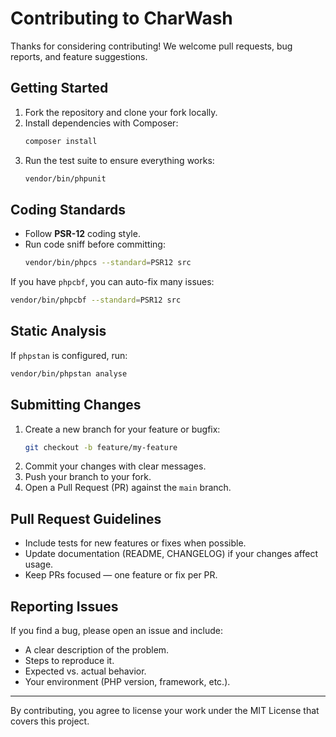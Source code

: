 # Contributing to CharWash

Thanks for considering contributing! We welcome pull requests, bug reports, and feature suggestions.

## Getting Started

1. Fork the repository and clone your fork locally.
2. Install dependencies with Composer:
   ```bash
   composer install
   ```
3. Run the test suite to ensure everything works:
   ```bash
   vendor/bin/phpunit
   ```

## Coding Standards

- Follow **PSR-12** coding style.  
- Run code sniff before committing:
  ```bash
  vendor/bin/phpcs --standard=PSR12 src
  ```

If you have `phpcbf`, you can auto-fix many issues:
```bash
vendor/bin/phpcbf --standard=PSR12 src
```

## Static Analysis

If `phpstan` is configured, run:
```bash
vendor/bin/phpstan analyse
```

## Submitting Changes

1. Create a new branch for your feature or bugfix:
   ```bash
   git checkout -b feature/my-feature
   ```
2. Commit your changes with clear messages.
3. Push your branch to your fork.
4. Open a Pull Request (PR) against the `main` branch.

## Pull Request Guidelines

- Include tests for new features or fixes when possible.
- Update documentation (README, CHANGELOG) if your changes affect usage.
- Keep PRs focused — one feature or fix per PR.

## Reporting Issues

If you find a bug, please open an issue and include:
- A clear description of the problem.
- Steps to reproduce it.
- Expected vs. actual behavior.
- Your environment (PHP version, framework, etc.).

---

By contributing, you agree to license your work under the MIT License that covers this project.
